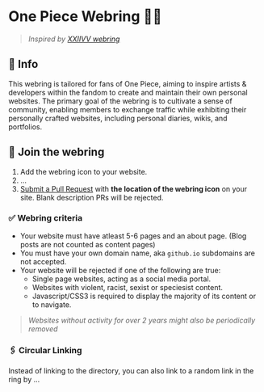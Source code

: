 # One Piece Webring 🏴‍☠️

> *Inspired by [XXIIVV webring](https://github.com/XXIIVV/webring)*

## 📝 Info

This webring is tailored for fans of One Piece, aiming to inspire artists & developers within the fandom to create and maintain their own personal websites. The primary goal of the webring is to cultivate a sense of community, enabling members to exchange traffic while exhibiting their personally crafted websites, including personal diaries, wikis, and portfolios.

## 🤝 Join the webring 

1. Add the webring icon to your website.
2. ...
3. [Submit a Pull Request]() with **the location of the webring icon** on your site. Blank description PRs will be rejected.

### ✅ Webring criteria

- Your website must have atleast 5-6 pages and an about page. (Blog posts are not counted as content pages)
- You must have your own domain name, aka `github.io` subdomains are not accepted.
- Your website will be rejected if one of the following are true:
    - Single page websites, acting as a social media portal.
    - Websites with violent, racist, sexist or speciesist content.
    - Javascript/CSS3 is required to display the majority of its content or to navigate.

> *Websites without activity for over 2 years might also be periodically removed*

### 🖇 Circular Linking

Instead of linking to the directory, you can also link to a random link in the ring by ...
